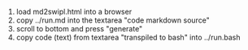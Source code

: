 1. load md2swipl.html into a browser
2. copy ../run.md into the textarea "code markdown source"
3. scroll to bottom and press "generate"
4. copy code (text) from textarea "transpiled to bash" into ../run.bash
